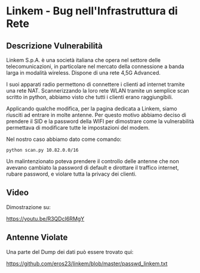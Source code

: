 # Linkem - Bug nell'Infrastruttura di Rete

## Descrizione Vulnerabilità
Linkem S.p.A. è una società italiana che opera nel settore delle telecomunicazioni, in particolare nel mercato della 
connessione a banda larga in modalità wireless. Dispone di una rete 4,5G Advanced.

I suoi apparati radio permettono di connettere i clienti ad internet tramite una rete NAT.
Scannerizzando la loro rete WLAN tramite un semplice scan scritto in python, abbiamo visto che tutti i clienti 
erano raggiungibili.

Applicando qualche modifica, per la pagina dedicata a Linkem, siamo riusciti ad entrare in molte antenne. Per
questo motivo abbiamo deciso di prendere il SID e la password della WIFI per dimostrare come la vulnerabilità
permettava di modificare tutte le impostazioni del modem.


Nel nostro caso abbiamo dato come comando:

`python scan.py 10.82.0.0/16`

Un malintenzionato poteva prendere il controllo delle antenne che non avevano cambiato la password di default e
dirottare il traffico internet, rubare password, e violare tutta la privacy dei clienti.


## Video

Dimostrazione su:

https://youtu.be/R3QDcI6RMgY

## Antenne Violate

Una parte del Dump dei dati può essere trovato qui:

https://github.com/eros23/linkem/blob/master/passwd_linkem.txt
